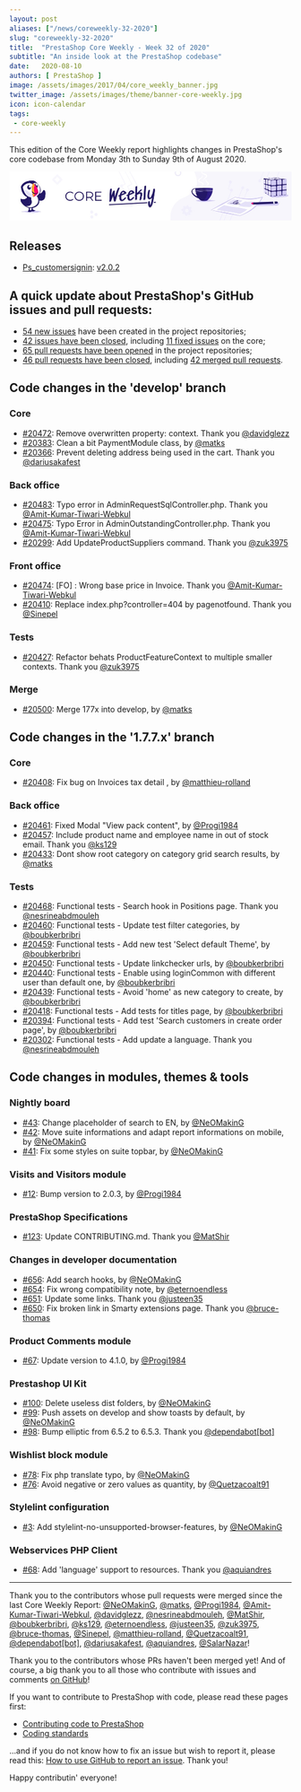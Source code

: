 ```yaml
---
layout: post
aliases: ["/news/coreweekly-32-2020"]
slug: "coreweekly-32-2020"
title:  "PrestaShop Core Weekly - Week 32 of 2020"
subtitle: "An inside look at the PrestaShop codebase"
date:   2020-08-10
authors: [ PrestaShop ]
image: /assets/images/2017/04/core_weekly_banner.jpg
twitter_image: /assets/images/theme/banner-core-weekly.jpg
icon: icon-calendar
tags:
 - core-weekly
---
```


This edition of the Core Weekly report highlights changes in PrestaShop's core codebase from Monday 3th to Sunday 9th of August 2020.

![Core Weekly banner](/assets/images/2018/12/banner-core-weekly.jpg)


## Releases

* [Ps_customersignin](https://github.com/PrestaShop/ps_customersignin): [v2.0.2](https://github.com/PrestaShop/ps_customersignin/releases/tag/v2.0.2)

## A quick update about PrestaShop's GitHub issues and pull requests:

- [54 new issues](https://github.com/search?q=org%3APrestaShop+is%3Apublic++-repo%3Aprestashop%2Fprestashop.github.io++is%3Aissue+created%3A2020-08-03..2020-08-09) have been created in the project repositories;
- [42 issues have been closed](https://github.com/search?q=org%3APrestaShop+is%3Apublic++-repo%3Aprestashop%2Fprestashop.github.io++is%3Aissue+closed%3A2020-08-03..2020-08-09), including [11 fixed issues](https://github.com/search?q=org%3APrestaShop+is%3Apublic++-repo%3Aprestashop%2Fprestashop.github.io++is%3Aissue+label%3Afixed+closed%3A2020-08-03..2020-08-09) on the core;
- [65 pull requests have been opened](https://github.com/search?q=org%3APrestaShop+is%3Apublic++-repo%3Aprestashop%2Fprestashop.github.io++is%3Apr+created%3A2020-08-03..2020-08-09) in the project repositories;
- [46 pull requests have been closed](https://github.com/search?q=org%3APrestaShop+is%3Apublic++-repo%3Aprestashop%2Fprestashop.github.io++is%3Apr+closed%3A2020-08-03..2020-08-09), including [42 merged pull requests](https://github.com/search?q=org%3APrestaShop+is%3Apublic++-repo%3Aprestashop%2Fprestashop.github.io++is%3Apr+merged%3A2020-08-03..2020-08-09).



## Code changes in the 'develop' branch


### Core
* [#20472](https://github.com/PrestaShop/PrestaShop/pull/20472): Remove overwritten property: context. Thank you [@davidglezz](https://github.com/davidglezz)
* [#20383](https://github.com/PrestaShop/PrestaShop/pull/20383): Clean a bit PaymentModule class, by [@matks](https://github.com/matks)
* [#20366](https://github.com/PrestaShop/PrestaShop/pull/20366): Prevent deleting address being used in the cart. Thank you [@dariusakafest](https://github.com/dariusakafest)


### Back office
* [#20483](https://github.com/PrestaShop/PrestaShop/pull/20483): Typo error in AdminRequestSqlController.php. Thank you [@Amit-Kumar-Tiwari-Webkul](https://github.com/Amit-Kumar-Tiwari-Webkul)
* [#20475](https://github.com/PrestaShop/PrestaShop/pull/20475): Typo Error in AdminOutstandingController.php. Thank you [@Amit-Kumar-Tiwari-Webkul](https://github.com/Amit-Kumar-Tiwari-Webkul)
* [#20299](https://github.com/PrestaShop/PrestaShop/pull/20299): Add UpdateProductSuppliers command. Thank you [@zuk3975](https://github.com/zuk3975)


### Front office
* [#20474](https://github.com/PrestaShop/PrestaShop/pull/20474): [FO] : Wrong base price in Invoice. Thank you [@Amit-Kumar-Tiwari-Webkul](https://github.com/Amit-Kumar-Tiwari-Webkul)
* [#20410](https://github.com/PrestaShop/PrestaShop/pull/20410): Replace index.php?controller=404 by pagenotfound. Thank you [@Sinepel](https://github.com/Sinepel)


### Tests
* [#20427](https://github.com/PrestaShop/PrestaShop/pull/20427): Refactor behats ProductFeatureContext to multiple smaller contexts. Thank you [@zuk3975](https://github.com/zuk3975)


### Merge
* [#20500](https://github.com/PrestaShop/PrestaShop/pull/20500): Merge 177x into develop, by [@matks](https://github.com/matks)


## Code changes in the '1.7.7.x' branch


### Core
* [#20408](https://github.com/PrestaShop/PrestaShop/pull/20408): Fix bug on Invoices tax detail , by [@matthieu-rolland](https://github.com/matthieu-rolland)


### Back office
* [#20461](https://github.com/PrestaShop/PrestaShop/pull/20461): Fixed Modal "View pack content", by [@Progi1984](https://github.com/Progi1984)
* [#20457](https://github.com/PrestaShop/PrestaShop/pull/20457): Include product name and employee name in out of stock email. Thank you [@ks129](https://github.com/ks129)
* [#20433](https://github.com/PrestaShop/PrestaShop/pull/20433): Dont show root category on category grid search results, by [@matks](https://github.com/matks)


### Tests
* [#20468](https://github.com/PrestaShop/PrestaShop/pull/20468): Functional tests - Search hook in Positions page. Thank you [@nesrineabdmouleh](https://github.com/nesrineabdmouleh)
* [#20460](https://github.com/PrestaShop/PrestaShop/pull/20460): Functional tests - Update test filter categories, by [@boubkerbribri](https://github.com/boubkerbribri)
* [#20459](https://github.com/PrestaShop/PrestaShop/pull/20459): Functional tests - Add new test 'Select default Theme', by [@boubkerbribri](https://github.com/boubkerbribri)
* [#20450](https://github.com/PrestaShop/PrestaShop/pull/20450): Functional tests - Update linkchecker urls, by [@boubkerbribri](https://github.com/boubkerbribri)
* [#20440](https://github.com/PrestaShop/PrestaShop/pull/20440): Functional tests - Enable using loginCommon with different user than default one, by [@boubkerbribri](https://github.com/boubkerbribri)
* [#20439](https://github.com/PrestaShop/PrestaShop/pull/20439): Functional tests - Avoid 'home' as new category to create, by [@boubkerbribri](https://github.com/boubkerbribri)
* [#20418](https://github.com/PrestaShop/PrestaShop/pull/20418): Functional tests - Add tests for titles page, by [@boubkerbribri](https://github.com/boubkerbribri)
* [#20394](https://github.com/PrestaShop/PrestaShop/pull/20394): Functional tests - Add test 'Search customers in create order page', by [@boubkerbribri](https://github.com/boubkerbribri)
* [#20302](https://github.com/PrestaShop/PrestaShop/pull/20302): Functional tests - Add update a language. Thank you [@nesrineabdmouleh](https://github.com/nesrineabdmouleh)


## Code changes in modules, themes & tools


### Nightly board
* [#43](https://github.com/PrestaShop/nightly-board/pull/43): Change placeholder of search to EN, by [@NeOMakinG](https://github.com/NeOMakinG)
* [#42](https://github.com/PrestaShop/nightly-board/pull/42): Move suite informations and adapt report informations on mobile, by [@NeOMakinG](https://github.com/NeOMakinG)
* [#41](https://github.com/PrestaShop/nightly-board/pull/41): Fix some styles on suite topbar, by [@NeOMakinG](https://github.com/NeOMakinG)


### Visits and Visitors module
* [#12](https://github.com/PrestaShop/statsvisits/pull/12): Bump version to 2.0.3, by [@Progi1984](https://github.com/Progi1984)


### PrestaShop Specifications
* [#123](https://github.com/PrestaShop/prestashop-specs/pull/123): Update CONTRIBUTING.md. Thank you [@MatShir](https://github.com/MatShir)


### Changes in developer documentation
* [#656](https://github.com/PrestaShop/docs/pull/656): Add search hooks, by [@NeOMakinG](https://github.com/NeOMakinG)
* [#654](https://github.com/PrestaShop/docs/pull/654): Fix wrong compatibility note, by [@eternoendless](https://github.com/eternoendless)
* [#651](https://github.com/PrestaShop/docs/pull/651): Update some links. Thank you [@justeen35](https://github.com/justeen35)
* [#650](https://github.com/PrestaShop/docs/pull/650): Fix broken link in Smarty extensions page. Thank you [@bruce-thomas](https://github.com/bruce-thomas)


### Product Comments module
* [#67](https://github.com/PrestaShop/productcomments/pull/67): Update version to 4.1.0, by [@Progi1984](https://github.com/Progi1984)


### Prestashop UI Kit
* [#100](https://github.com/PrestaShop/prestashop-ui-kit/pull/100): Delete useless dist folders, by [@NeOMakinG](https://github.com/NeOMakinG)
* [#99](https://github.com/PrestaShop/prestashop-ui-kit/pull/99): Push assets on develop and show toasts by default, by [@NeOMakinG](https://github.com/NeOMakinG)
* [#98](https://github.com/PrestaShop/prestashop-ui-kit/pull/98): Bump elliptic from 6.5.2 to 6.5.3. Thank you [@dependabot[bot]](https://github.com/apps/dependabot)


### Wishlist block module
* [#78](https://github.com/PrestaShop/blockwishlist/pull/78): Fix php translate typo, by [@NeOMakinG](https://github.com/NeOMakinG)
* [#76](https://github.com/PrestaShop/blockwishlist/pull/76): Avoid negative or zero values as quantity, by [@Quetzacoalt91](https://github.com/Quetzacoalt91)


### Stylelint configuration
* [#3](https://github.com/PrestaShop/stylelint-config/pull/3): Add stylelint-no-unsupported-browser-features, by [@NeOMakinG](https://github.com/NeOMakinG)


### Webservices PHP Client
* [#68](https://github.com/PrestaShop/PrestaShop-webservice-lib/pull/68): Add 'language' support to resources. Thank you [@aquiandres](https://github.com/aquiandres)


<hr />

Thank you to the contributors whose pull requests were merged since the last Core Weekly Report: [@NeOMakinG](https://github.com/NeOMakinG), [@matks](https://github.com/matks), [@Progi1984](https://github.com/Progi1984), [@Amit-Kumar-Tiwari-Webkul](https://github.com/Amit-Kumar-Tiwari-Webkul), [@davidglezz](https://github.com/davidglezz), [@nesrineabdmouleh](https://github.com/nesrineabdmouleh), [@MatShir](https://github.com/MatShir), [@boubkerbribri](https://github.com/boubkerbribri), [@ks129](https://github.com/ks129), [@eternoendless](https://github.com/eternoendless), [@justeen35](https://github.com/justeen35), [@zuk3975](https://github.com/zuk3975), [@bruce-thomas](https://github.com/bruce-thomas), [@Sinepel](https://github.com/Sinepel), [@matthieu-rolland](https://github.com/matthieu-rolland), [@Quetzacoalt91](https://github.com/Quetzacoalt91), [@dependabot[bot]](https://github.com/apps/dependabot), [@dariusakafest](https://github.com/dariusakafest), [@aquiandres](https://github.com/aquiandres), [@SalarNazar](https://github.com/SalarNazar)!

Thank you to the contributors whose PRs haven't been merged yet! And of course, a big thank you to all those who contribute with issues and comments [on GitHub](https://github.com/PrestaShop/PrestaShop)!

If you want to contribute to PrestaShop with code, please read these pages first:

 * [Contributing code to PrestaShop](https://devdocs.prestashop.com/1.7/contribute/contribution-guidelines/)
 * [Coding standards](https://devdocs.prestashop.com/1.7/development/coding-standards/)

...and if you do not know how to fix an issue but wish to report it, please read this: [How to use GitHub to report an issue](https://devdocs.prestashop.com/1.7/contribute/contribute-reporting-issues/). Thank you!

Happy contributin' everyone!
